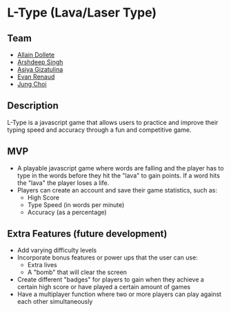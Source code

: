 # L-Type (Lava/Laser Type)

## Team
- [Allain Dollete](https://github.com/jdollete)
- [Arshdeep Singh](https://github.com/arsy209)
- [Asiya Gizatulina](https://github.com/asyaasha)
- [Evan Renaud](https://github.com/evanrenaud)
- [Jung Choi](https://github.com/mr-jungchoi)

## Description
L-Type is a javascript game that allows users to practice and improve their typing speed and accuracy through a fun and competitive game.

## MVP
- A playable javascript game where words are falling and the player has to type in the words before they hit the "lava" to gain points. If a word hits the "lava" the player loses a life.
- Players can create an account and save their game statistics, such as:
  - High Score
  - Type Speed (in words per minute)
  - Accuracy (as a percentage)

## Extra Features (future development)
- Add varying difficulty levels
- Incorporate bonus features or power ups that the user can use:
  - Extra lives
  - A "bomb" that will clear the screen
- Create different "badges" for players to gain when they achieve a certain high score or have played a certain amount of games
- Have a multiplayer function where two or more players can play against each other simultaneously
